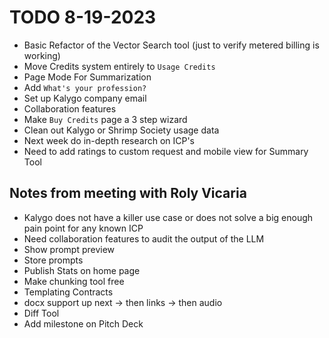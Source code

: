 # TODO 8-19-2023

- Basic Refactor of the Vector Search tool (just to verify metered billing is working)
- Move Credits system entirely to `Usage Credits`
- Page Mode For Summarization
- Add `What's your profession?`
- Set up Kalygo company email
- Collaboration features
- Make `Buy Credits` page a 3 step wizard
- Clean out Kalygo or Shrimp Society usage data
- Next week do in-depth research on ICP's
- Need to add ratings to custom request and mobile view for Summary Tool

## Notes from meeting with Roly Vicaria

- Kalygo does not have a killer use case or does not solve a big enough pain point for any known ICP
- Need collaboration features to audit the output of the LLM
- Show prompt preview
- Store prompts
- Publish Stats on home page
- Make chunking tool free
- Templating Contracts
- docx support up next -> then links -> then audio
- Diff Tool
- Add milestone on Pitch Deck
